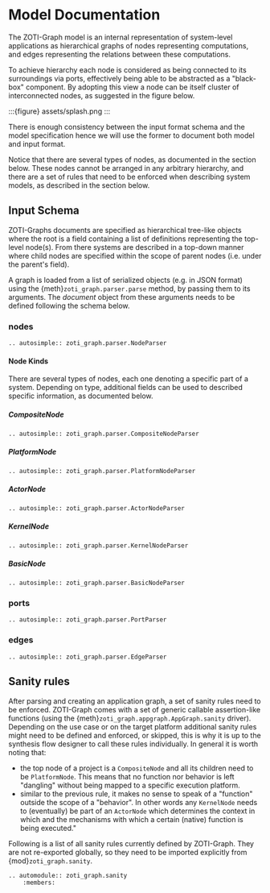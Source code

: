 # Model Documentation

The ZOTI-Graph model is an internal representation of system-level
applications as hierarchical graphs of nodes representing
computations, and edges representing the relations between these
computations.

To achieve hierarchy each node is considered as being connected to its
surroundings via ports, effectively being able to be abstracted as a
"black-box" component. By adopting this view a node can be itself
cluster of interconnected nodes, as suggested in the figure below.

:::{figure} assets/splash.png
:::

There is enough consistency between the input format schema and the
model specification hence we will use the former to document both
model and input format.

Notice that there are several types of nodes, as documented in the
[](#nodes) section below. These nodes cannot be arranged in any
arbitrary hierarchy, and there are a set of rules that need to be
enforced when describing system models, as described in the
[](#sanity-rules) section below.

## Input Schema

ZOTI-Graphs documents are specified as hierarchical tree-like objects
where the root is a [](#nodes) field containing a list of definitions
representing the top-level node(s). From there systems are described
in a top-down manner where child nodes are specified within the scope
of parent nodes (i.e. under the parent's [](#nodes) field).

A graph is loaded from a list of serialized objects (e.g. in JSON
format) using the {meth}`zoti_graph.parser.parse` method, by passing
them to its arguments. The *document* object from these arguments
needs to be defined following the schema below.

### nodes

```{eval-rst}
.. autosimple:: zoti_graph.parser.NodeParser
```

#### Node Kinds

There are several types of nodes, each one denoting a specific part of
a system. Depending on type, additional fields can be used to
described specific information, as documented below.

##### CompositeNode

```{eval-rst}
.. autosimple:: zoti_graph.parser.CompositeNodeParser

```

##### PlatformNode

```{eval-rst}
.. autosimple:: zoti_graph.parser.PlatformNodeParser
```

##### ActorNode

```{eval-rst}
.. autosimple:: zoti_graph.parser.ActorNodeParser
```

##### KernelNode

```{eval-rst}
.. autosimple:: zoti_graph.parser.KernelNodeParser
```

##### BasicNode

```{eval-rst}
.. autosimple:: zoti_graph.parser.BasicNodeParser

```

### ports

```{eval-rst}
.. autosimple:: zoti_graph.parser.PortParser
```

### edges

```{eval-rst}
.. autosimple:: zoti_graph.parser.EdgeParser

```

## Sanity rules

After parsing and creating an application graph, a set of sanity rules
need to be enforced. ZOTI-Graph comes with a set of generic callable
assertion-like functions (using the
{meth}`zoti_graph.appgraph.AppGraph.sanity` driver). Depending on the
use case or on the target platform additional sanity rules might need
to be defined and enforced, or skipped, this is why it is up to the
synthesis flow designer to call these rules individually. In general
it is worth noting that:

- the top node of a project is a `CompositeNode` and all its
  children need to be `PlatformNode`. This means that no function
  nor behavior is left "dangling" without being mapped to a specific
  execution platform.
- similar to the previous rule, it makes no sense to speak of a
  "function" outside the scope of a "behavior". In other words any
  `KernelNode` needs to (eventually) be part of an `ActorNode`
  which determines the context in which and the mechanisms with which
  a certain (native) function is being executed."

Following is a list of all sanity rules currently defined by
ZOTI-Graph. They are not re-exported globally, so they need to be
imported explicitly from {mod}`zoti_graph.sanity`.

```{eval-rst}
.. automodule:: zoti_graph.sanity
	:members:

```
